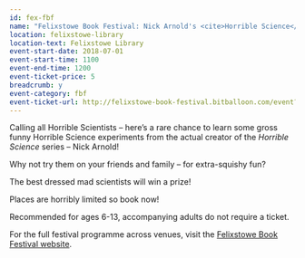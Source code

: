 ```yaml
---
id: fex-fbf
name: "Felixstowe Book Festival: Nick Arnold's <cite>Horrible Science</cite> Lab for ages 6-13"
location: felixstowe-library
location-text: Felixstowe Library
event-start-date: 2018-07-01
event-start-time: 1100
event-end-time: 1200
event-ticket-price: 5
breadcrumb: y
event-category: fbf
event-ticket-url: http://felixstowe-book-festival.bitballoon.com/event?event=150336
---
```


Calling all Horrible Scientists – here’s a rare chance to learn some gross funny Horrible Science experiments from the actual creator of the <cite>Horrible Science</cite> series – Nick Arnold!

Why not try them on your friends and family – for extra-squishy fun?

The best dressed mad scientists will win a prize!

Places are horribly limited so book now!

Recommended for ages 6-13, accompanying adults do not require a ticket.

For the full festival programme across venues, visit the [Felixstowe Book Festival website](https://felixstowebookfestival.co.uk/).
